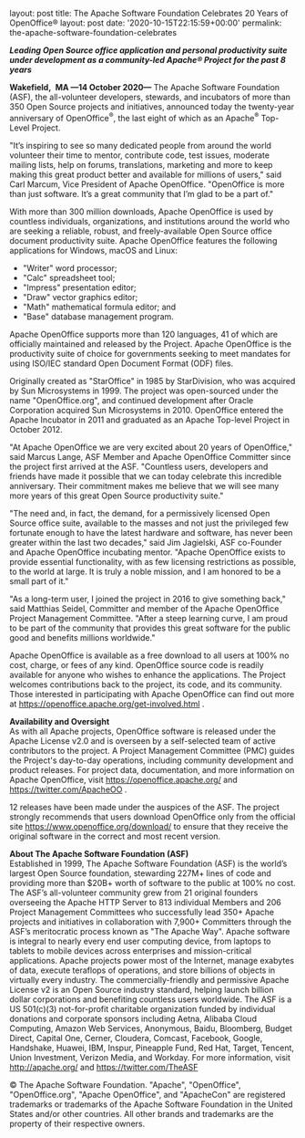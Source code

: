 layout: post
title: The Apache Software Foundation Celebrates 20 Years of OpenOffice®
layout: post
date: '2020-10-15T22:15:59+00:00'
permalink: the-apache-software-foundation-celebrates

<p><b><i>Leading Open Source office 
application and personal productivity suite under development as a 
community-led Apache® Project for the past 8 years</i></b></p>
<p>
<b>Wakefield,</b>
<b>&nbsp;MA —14 October 2020—</b>
 The Apache Software Foundation (ASF), the all-volunteer developers, 
stewards, and incubators of more than 350 Open Source projects and 
initiatives, announced today the twenty-year anniversary of OpenOffice<sup>®</sup>, the last eight of which as an Apache<sup>®</sup> Top-Level Project.</p><p>"It’s
 inspiring to see so many dedicated people from around the world 
volunteer their time to mentor, contribute code, test issues, moderate 
mailing lists, help on forums, translations, marketing and more to keep 
making this great product better and available for millions of users," 
said Carl Marcum, Vice President of Apache OpenOffice. "OpenOffice is 
more than just software. It’s a great community that I’m glad to be a 
part of."</p><p>With more than 300 million downloads, Apache OpenOffice 
is used by countless individuals, organizations, and institutions around
 the world who are seeking a reliable, robust, and freely-available Open
 Source office document productivity suite. Apache OpenOffice features 
the following applications for Windows, macOS and Linux:</p><ul><li>"Writer" word processor;</li><li>"Calc" spreadsheet tool;</li><li>"Impress" presentation editor;</li><li>"Draw" vector graphics editor;&nbsp;</li><li>"Math" mathematical formula editor; and&nbsp;</li><li>"Base" database management program.&nbsp;</li></ul><p>Apache
 OpenOffice supports more than 120 languages, 41 of which are officially
 maintained and released by the Project. Apache OpenOffice is the 
productivity suite of choice for governments seeking to meet mandates 
for using ISO/IEC standard Open Document Format (ODF) files.</p><p>Originally
 created as "StarOffice" in 1985 by StarDivision, who was acquired by 
Sun Microsystems in 1999. The project was open-sourced under the name 
"OpenOffice.org", and continued development after Oracle Corporation 
acquired Sun Microsystems in 2010. OpenOffice entered the Apache 
Incubator in 2011 and graduated as an Apache Top-level Project in 
October 2012.</p><p>"At Apache OpenOffice we are very excited about 20 
years of OpenOffice," said Marcus Lange, ASF Member and Apache 
OpenOffice Committer since the project first arrived at the ASF. 
"Countless users, developers and friends have made it possible that we 
can today celebrate this incredible anniversary. Their commitment makes 
me believe that we will see many more years of this great Open Source 
productivity suite."</p><p>"The need and, in fact, the demand, for a 
permissively licensed Open Source office suite, available to the masses 
and not just the privileged few fortunate enough to have the latest 
hardware and software, has never been greater within the last two 
decades," said Jim Jagielski, ASF co-Founder and Apache OpenOffice 
incubating mentor. "Apache OpenOffice exists to provide essential 
functionality, with as few licensing restrictions as possible, to the 
world at large. It is truly a noble mission, and I am honored to be a 
small part of it."</p><p>"As a long-term user, I joined the project in 
2016 to give something back," said Matthias Seidel, Committer and member
 of the Apache OpenOffice Project Management Committee. "After a steep 
learning curve, I am proud to be part of the community that provides 
this great software for the public good and benefits millions 
worldwide."</p><p>Apache OpenOffice is available as a free download to 
all users at 100% no cost, charge, or fees of any kind. OpenOffice 
source code is readily available for anyone who wishes to enhance the 
applications. The Project welcomes contributions back to the project, 
its code, and its community. Those interested in participating with 
Apache OpenOffice can find out more at <a href="https://openoffice.apache.org/get-involved.html" target="_blank">https://openoffice.apache.org/get-involved.html</a> .</p><p><b>Availability and Oversight<br></b>As
 with all Apache projects, OpenOffice software is released under the 
Apache License v2.0 and is overseen by a self-selected team of active 
contributors to the project. A Project Management Committee (PMC) guides
 the Project's day-to-day operations, including community development 
and product releases. For project data, documentation, and more 
information on Apache OpenOffice, visit <a href="https://openoffice.apache.org/" target="_blank" style="background-color:rgb(255, 255, 255);">https://openoffice.apache.org/</a>&nbsp;and <a href="https://twitter.com/ApacheOO" target="_blank" style="background-color:rgb(255, 255, 255);">https://twitter.com/ApacheOO</a> .</p><p>12
 releases have been made under the auspices of the ASF. The project 
strongly recommends that users download OpenOffice only from the 
official site <a href="https://www.openoffice.org/download/" target="_blank">https://www.openoffice.org/download/</a>&nbsp;to ensure that they receive the original software in the correct and most recent version.</p><p><b>About The Apache Software Foundation (ASF)<br></b>Established
 in 1999, The Apache Software Foundation (ASF) is the world’s largest 
Open Source foundation, stewarding 227M+ lines of code and providing 
more than $20B+ worth of software to the public at 100% no cost. The 
ASF’s all-volunteer community grew from 21 original founders overseeing 
the Apache HTTP Server to 813 individual Members and 206 Project 
Management Committees who successfully lead 350+ Apache projects and 
initiatives in collaboration with 7,900+ Committers through the ASF’s 
meritocratic process known as "The Apache Way". Apache software is 
integral to nearly every end user computing device, from laptops to 
tablets to mobile devices across enterprises and mission-critical 
applications. Apache projects power most of the Internet, manage 
exabytes of data, execute teraflops of operations, and store billions of
 objects in virtually every industry. The commercially-friendly and 
permissive Apache License v2 is an Open Source industry standard, 
helping launch billion dollar corporations and benefiting countless 
users worldwide. The ASF is a US 501(c)(3) not-for-profit charitable 
organization funded by individual donations and corporate sponsors 
including Aetna, Alibaba Cloud Computing, Amazon Web Services, 
Anonymous, Baidu, Bloomberg, Budget Direct, Capital One, Cerner, 
Cloudera, Comcast, Facebook, Google, Handshake, Huawei, IBM, Inspur, 
Pineapple Fund, Red Hat, Target, Tencent, Union Investment, Verizon 
Media, and Workday. For more information, visit <a href="http://apache.org/" target="_blank" style="background-color:rgb(255, 255, 255);">http://apache.org/</a>&nbsp;and <a href="https://twitter.com/TheASF" target="_blank" style="background-color:rgb(255, 255, 255);">https://twitter.com/TheASF</a>&nbsp;&nbsp;</p><p>©
 The Apache Software Foundation. "Apache", "OpenOffice", 
"OpenOffice.org", "Apache OpenOffice", and "ApacheCon" are registered 
trademarks or trademarks of the Apache Software Foundation in the United
 States and/or other countries. All other brands and trademarks are the 
property of their respective owners.</p>
